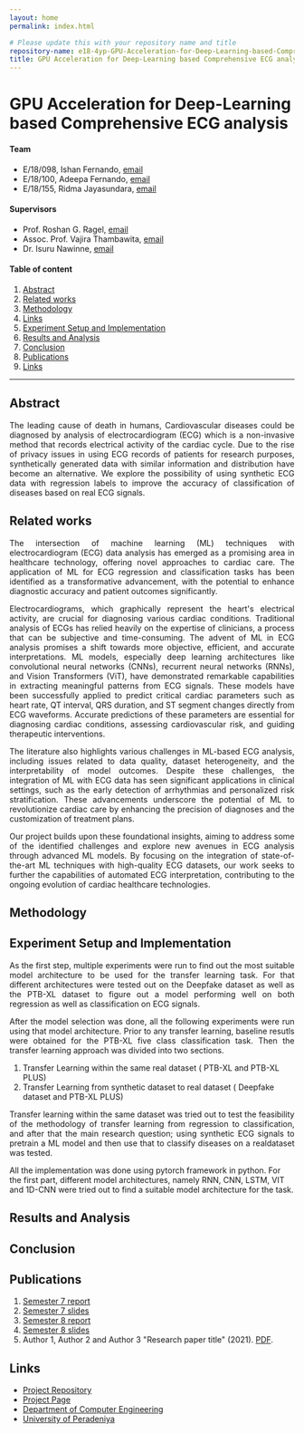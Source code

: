 ```yaml
---
layout: home
permalink: index.html

# Please update this with your repository name and title
repository-name: e18-4yp-GPU-Acceleration-for-Deep-Learning-based-Comprehensive-ECG-analysis
title: GPU Acceleration for Deep-Learning based Comprehensive ECG analysis
---
```


[comment]: # "This is the standard layout for the project, but you can clean this and use your own template"

# GPU Acceleration for Deep-Learning based Comprehensive ECG analysis

#### Team

- E/18/098, Ishan Fernando, [email](mailto:e18098@eng.pdn.ac.lk)
- E/18/100, Adeepa Fernando, [email](mailto:e18100@eng.pdn.ac.lk)
- E/18/155, Ridma Jayasundara, [email](mailto:e18155@eng.pdn.ac.lk)

#### Supervisors

- Prof. Roshan G. Ragel, [email](mailto:roshanr@eng.pdn.ac.lk)
- Assoc. Prof. Vajira Thambawita, [email](mailto:vajira@simula.no)
- Dr. Isuru Nawinne, [email](mailto:isurunawinne@eng.pdn.ac.lk)

#### Table of content

1. [Abstract](#abstract)
2. [Related works](#related-works)
3. [Methodology](#methodology)
4. [Links](#links)
5. [Experiment Setup and Implementation](#experiment-setup-and-implementation)
6. [Results and Analysis](#results-and-analysis)
7. [Conclusion](#conclusion)
8. [Publications](#publications)
9. [Links](#links) 

---

<!-- 
DELETE THIS SAMPLE before publishing to GitHub Pages !!!
This is a sample image, to show how to add images to your page. To learn more options, please refer [this](https://projects.ce.pdn.ac.lk/docs/faq/how-to-add-an-image/)
![Sample Image](./images/sample.png) 
-->


## Abstract

<p align="justify">
The leading cause of death in humans, Cardiovascular diseases could be diagnosed by analysis of electrocardiogram (ECG) which is a non-invasive method that records electrical activity of the cardiac cycle. Due to the rise of privacy issues in using ECG records of patients for research purposes, synthetically generated data with similar information and distribution have become an alternative. We explore the possibility of using synthetic ECG data with regression labels to improve the accuracy of classification of diseases based on real ECG signals.</p>

## Related works

<p align="justify">
The intersection of machine learning (ML) techniques with electrocardiogram (ECG) data analysis has emerged as a promising area in healthcare technology, offering novel approaches to cardiac care. The application of ML for ECG regression and classification tasks has been identified as a transformative advancement, with the potential to enhance diagnostic accuracy and patient outcomes significantly. </p>

<p align="justify">
Electrocardiograms, which graphically represent the heart's electrical activity, are crucial for diagnosing various cardiac conditions. Traditional analysis of ECGs has relied heavily on the expertise of clinicians, a process that can be subjective and time-consuming. The advent of ML in ECG analysis promises a shift towards more objective, efficient, and accurate interpretations. ML models, especially deep learning architectures like convolutional neural networks (CNNs), recurrent neural networks (RNNs), and Vision Transformers (ViT), have demonstrated remarkable capabilities in extracting meaningful patterns from ECG signals. These models have been successfully applied to predict critical cardiac parameters such as heart rate, QT interval, QRS duration, and ST segment changes directly from ECG waveforms. Accurate predictions of these parameters are essential for diagnosing cardiac conditions, assessing cardiovascular risk, and guiding therapeutic interventions. </p>

<p align="justify">
The literature also highlights various challenges in ML-based ECG analysis, including issues related to data quality, dataset heterogeneity, and the interpretability of model outcomes. Despite these challenges, the integration of ML with ECG data has seen significant applications in clinical settings, such as the early detection of arrhythmias and personalized risk stratification. These advancements underscore the potential of ML to revolutionize cardiac care by enhancing the precision of diagnoses and the customization of treatment plans. </p>

<p align="justify">
Our project builds upon these foundational insights, aiming to address some of the identified challenges and explore new avenues in ECG analysis through advanced ML models. By focusing on the integration of state-of-the-art ML techniques with high-quality ECG datasets, our work seeks to further the capabilities of automated ECG interpretation, contributing to the ongoing evolution of cardiac healthcare technologies. </p>


## Methodology

## Experiment Setup and Implementation
<p align="justify">
As the first step, multiple experiments were run to find out the most suitable model architecture to be used for the transfer learning task. For that different architectures were tested out on the Deepfake dataset as well as the PTB-XL dataset to figure out a model performing well on both regression as well as classification on ECG signals. </p>

<p align="justify">
After the model selection was done, all the following experiments were run using that model architecture. Prior to any transfer learning, baseline resutls were obtained for the PTB-XL five class classification task. Then the transfer learning approach was divided into two sections.  </p>

1. Transfer Learning within the same real dataset ( PTB-XL and PTB-XL PLUS)
2. Transfer Learning from synthetic dataset to real dataset ( Deepfake dataset and PTB-XL PLUS)

<p align="justify">
Transfer learning within the same dataset was tried out to test the feasibility of the methodology of transfer learning from regression to classification, and after that the main research question; using synthetic ECG signals to pretrain a ML model and then use that to classify diseases on a realdataset was tested.</p>

All the implementation was done using pytorch framework in python. For the first part, different model architectures, namely RNN, CNN, LSTM, VIT and 1D-CNN were tried out to find a suitable model architecture for the task. 

## Results and Analysis

<!--
A series of experiments were conducted to identify the optimal model for both regression and classification tasks on ECG signals. Different model architectures were evaluated: RNN, LSTM, CNN,  ViT, and 1D-CNN.

For regression, **1D-CNN** demonstrated superior performance, particularly with the lowest Mean Absolute Error (MAE) across multiple ECG parameters (HR, QRS, PR, QT). The performance of all models is summarized in Table 1.

#### Table 1: Regression Model Comparison
<div align="center">
    
| Model               | HR (Train MAE / Val MAE) | QRS (Train MAE / Val MAE) | PR (Train MAE / Val MAE) | QT (Train MAE / Val MAE) |
|---------------------|--------------------------|----------------------------|--------------------------|--------------------------|
| **RNN**             | 0.608 / 0.669            | 0.219 / 0.214              | -                        | -                        |
| **LSTM**            | 1.452 / 1.416            | 6.819 / 6.896              | 13.504 / 13.536          | 13.892                   |
| **CNN**             | 5.875 / 5.870            | 7.002 / 6.872              | -                        | -                        |
| **ViT**             | 5.975 / 5.869            | 7.979 / 7.930              | 23.819 / 24.012          | 17.320 / 16.817          |
| **1D-CNN**          | 1.237 / 0.706            | 3.259 / 3.007              | 5.801 / 5.110            | 6.351 / 4.130            |

</div>

For classification, the **1D-CNN** again outperformed other models, achieving the highest accuracy and AUC on both the training and validation sets (see Table 2).

#### Table 2: Classification Model Comparison

<div align="center">
    
| Model               | Train Accuracy / AUC | Val Accuracy / AUC |
|---------------------|----------------------|--------------------|
| **RNN**             | 0.559 / 0.758        | 0.557 / 0.736      |
| **LSTM**            | 0.560 / 0.779        | 0.551 / 0.770      |
| **CNN**             | 0.560 / 0.775        | 0.551 / 0.769      |
| **ViT**             | 0.560 / 0.776        | 0.551 / 0.769      |
| **1D-CNN**          | 0.795 / 0.905        | 0.776 / 0.902      |

</div>

### Transfer Learning within PTB-XL Dataset

Following the model selection, transfer learning was applied using the **1D-CNN** model to improve classification performance. Transfer learning was first applied between subsets of the PTB-XL dataset, where models were initially trained on ECG parameters (HR, QRS, PR, QT) and then transferred for classification tasks. The results are summarized in Table 3.

#### Table 3: Transfer Learning Results (PTB-XL)

<div align="center">
    
| Model               | Train Accuracy / AUC | Val Accuracy / AUC | Test Accuracy / AUC |
|---------------------|----------------------|--------------------|---------------------|
| **Baseline**        | 0.795 / 0.905        | 0.776 / 0.903      | 0.775 / 0.884       |
| **Transfer HR**     | 0.831 / 0.946        | 0.752 / 0.894      | 0.787 / 0.892       |
| **Transfer QRS**    | 0.802 / 0.915        | 0.791 / 0.892      | 0.785 / 0.906       |
| **Transfer PR**     | 0.812 / 0.924        | 0.785 / 0.902      | 0.766 / 0.883       |
| **Transfer QT**     | 0.838 / 0.949        | 0.808 / 0.901      | 0.783 / 0.893       |

</div>

### Transfer Learning from Deepfake Dataset to PTB-XL

In the final set of experiments, transfer learning was applied by pretraining the **1D-CNN** model on a synthetic "deepfake dataset" before transferring it to the PTB-XL dataset for classification tasks. The performance of these models is shown in Table 4.

#### Table 4: Transfer Learning Results (Deepfake to PTB-XL)

<div align="center">
    
| Model               | Train Accuracy / AUC | Val Accuracy / AUC | Test Accuracy / AUC |
|---------------------|----------------------|--------------------|---------------------|
| **Baseline**        | 0.795 / 0.905        | 0.776 / 0.903      | 0.775 / 0.884       |
| **Transfer HR**     | 0.801 / 0.904        | 0.785 / 0.906      | 0.764 / 0.887       |
| **Transfer QRS**    | 0.822 / 0.933        | 0.777 / 0.897      | 0.783 / 0.876       |
| **Transfer PR**     | 0.761 / 0.865        | 0.754 / 0.886      | 0.764 / 0.888       |
| **Transfer QT**     | 0.806 / 0.912        | 0.765 / 0.913      | 0.778 / 0.895       |

</div>

-->

## Conclusion 

## Publications
[//]: # "Note: Uncomment each once you uploaded the files to the repository" 

 1. [Semester 7 report](./) 
 2. [Semester 7 slides](./) 
 3. [Semester 8 report](./) 
 4. [Semester 8 slides](./)
 5. Author 1, Author 2 and Author 3 "Research paper title" (2021). [PDF](./). 


## Links

[//]: # ( NOTE: EDIT THIS LINKS WITH YOUR REPO DETAILS )

- [Project Repository](https://github.com/cepdnaclk/e18-4yp-GPU-Acceleration-for-Deep-Learning-based-Comprehensive-ECG-analysis)
- [Project Page](https://cepdnaclk.github.io/e18-4yp-GPU-Acceleration-for-Deep-Learning-based-Comprehensive-ECG-analysis/)
- [Department of Computer Engineering](http://www.ce.pdn.ac.lk/)
- [University of Peradeniya](https://eng.pdn.ac.lk/)

[//]: # "Please refer this to learn more about Markdown syntax"
[//]: # "https://github.com/adam-p/markdown-here/wiki/Markdown-Cheatsheet"
